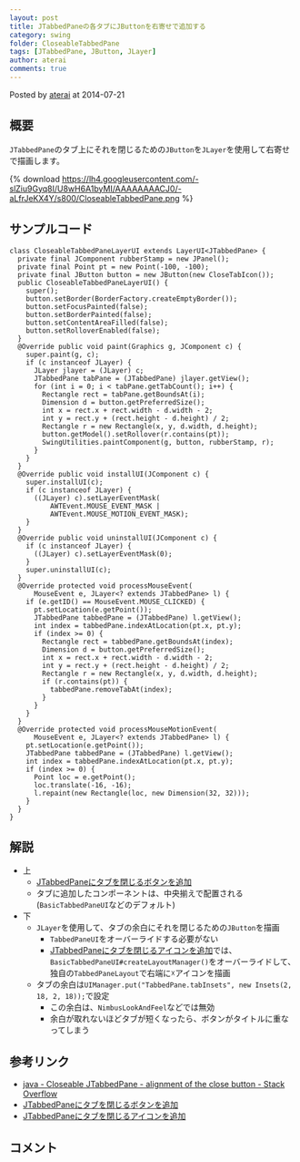 ```yaml
---
layout: post
title: JTabbedPaneの各タブにJButtonを右寄せで追加する
category: swing
folder: CloseableTabbedPane
tags: [JTabbedPane, JButton, JLayer]
author: aterai
comments: true
---
```


Posted by [aterai](http://terai.xrea.jp/aterai.html) at 2014-07-21

## 概要
`JTabbedPane`のタブ上にそれを閉じるための`JButton`を`JLayer`を使用して右寄せで描画します。

{% download https://lh4.googleusercontent.com/-slZiu9Gyq8I/U8wH6A1byMI/AAAAAAAACJ0/-aLfrJeKX4Y/s800/CloseableTabbedPane.png %}

## サンプルコード
<pre class="prettyprint"><code>class CloseableTabbedPaneLayerUI extends LayerUI&lt;JTabbedPane&gt; {
  private final JComponent rubberStamp = new JPanel();
  private final Point pt = new Point(-100, -100);
  private final JButton button = new JButton(new CloseTabIcon());
  public CloseableTabbedPaneLayerUI() {
    super();
    button.setBorder(BorderFactory.createEmptyBorder());
    button.setFocusPainted(false);
    button.setBorderPainted(false);
    button.setContentAreaFilled(false);
    button.setRolloverEnabled(false);
  }
  @Override public void paint(Graphics g, JComponent c) {
    super.paint(g, c);
    if (c instanceof JLayer) {
      JLayer jlayer = (JLayer) c;
      JTabbedPane tabPane = (JTabbedPane) jlayer.getView();
      for (int i = 0; i &lt; tabPane.getTabCount(); i++) {
        Rectangle rect = tabPane.getBoundsAt(i);
        Dimension d = button.getPreferredSize();
        int x = rect.x + rect.width - d.width - 2;
        int y = rect.y + (rect.height - d.height) / 2;
        Rectangle r = new Rectangle(x, y, d.width, d.height);
        button.getModel().setRollover(r.contains(pt));
        SwingUtilities.paintComponent(g, button, rubberStamp, r);
      }
    }
  }
  @Override public void installUI(JComponent c) {
    super.installUI(c);
    if (c instanceof JLayer) {
      ((JLayer) c).setLayerEventMask(
          AWTEvent.MOUSE_EVENT_MASK |
          AWTEvent.MOUSE_MOTION_EVENT_MASK);
    }
  }
  @Override public void uninstallUI(JComponent c) {
    if (c instanceof JLayer) {
      ((JLayer) c).setLayerEventMask(0);
    }
    super.uninstallUI(c);
  }
  @Override protected void processMouseEvent(
      MouseEvent e, JLayer&lt;? extends JTabbedPane&gt; l) {
    if (e.getID() == MouseEvent.MOUSE_CLICKED) {
      pt.setLocation(e.getPoint());
      JTabbedPane tabbedPane = (JTabbedPane) l.getView();
      int index = tabbedPane.indexAtLocation(pt.x, pt.y);
      if (index &gt;= 0) {
        Rectangle rect = tabbedPane.getBoundsAt(index);
        Dimension d = button.getPreferredSize();
        int x = rect.x + rect.width - d.width - 2;
        int y = rect.y + (rect.height - d.height) / 2;
        Rectangle r = new Rectangle(x, y, d.width, d.height);
        if (r.contains(pt)) {
          tabbedPane.removeTabAt(index);
        }
      }
    }
  }
  @Override protected void processMouseMotionEvent(
      MouseEvent e, JLayer&lt;? extends JTabbedPane&gt; l) {
    pt.setLocation(e.getPoint());
    JTabbedPane tabbedPane = (JTabbedPane) l.getView();
    int index = tabbedPane.indexAtLocation(pt.x, pt.y);
    if (index &gt;= 0) {
      Point loc = e.getPoint();
      loc.translate(-16, -16);
      l.repaint(new Rectangle(loc, new Dimension(32, 32)));
    }
  }
}
</code></pre>

## 解説
- 上
    - [JTabbedPaneにタブを閉じるボタンを追加](http://terai.xrea.jp/Swing/TabWithCloseButton.html)
    - タブに追加したコンポーネントは、中央揃えで配置される(`BasicTabbedPaneUI`などのデフォルト)
- 下
    - `JLayer`を使用して、タブの余白にそれを閉じるための`JButton`を描画
        - `TabbedPaneUI`をオーバーライドする必要がない
        - [JTabbedPaneにタブを閉じるアイコンを追加](http://terai.xrea.jp/Swing/TabWithCloseIcon.html)では、`BasicTabbedPaneUI#createLayoutManager()`をオーバーライドして、独自の`TabbedPaneLayout`で右端に☓アイコンを描画
    - タブの余白は`UIManager.put("TabbedPane.tabInsets", new Insets(2, 18, 2, 18));`で設定
        - この余白は、`NimbusLookAndFeel`などでは無効
        - 余白が取れないほどタブが短くなったら、ボタンがタイトルに重なってしまう

<!-- dummy comment line for breaking list -->

## 参考リンク
- [java - Closeable JTabbedPane - alignment of the close button - Stack Overflow](http://stackoverflow.com/questions/24634047/closeable-jtabbedpane-alignment-of-the-close-button)
- [JTabbedPaneにタブを閉じるボタンを追加](http://terai.xrea.jp/Swing/TabWithCloseButton.html)
- [JTabbedPaneにタブを閉じるアイコンを追加](http://terai.xrea.jp/Swing/TabWithCloseIcon.html)

<!-- dummy comment line for breaking list -->

## コメント

